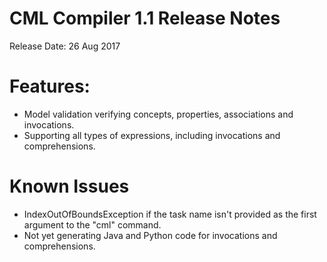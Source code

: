 # CML Compiler 1.1 Release Notes

Release Date: 26 Aug 2017

# Features:

- Model validation verifying concepts, properties, associations and invocations.
- Supporting all types of expressions, including invocations and comprehensions.

# Known Issues

- IndexOutOfBoundsException if the task name isn't provided as the first argument to the "cml" command.
- Not yet generating Java and Python code for invocations and comprehensions.
